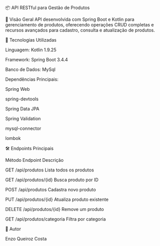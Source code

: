 📦 API RESTful para Gestão de Produtos

🌟 Visão Geral
API desenvolvida com Spring Boot e Kotlin para gerenciamento de produtos, oferecendo operações CRUD completas e recursos avançados para cadastro, consulta e atualização de produtos.

🚀 Tecnologias Utilizadas

Linguagem: Kotlin 1.9.25

Framework: Spring Boot 3.4.4

Banco de Dados: MySql

Dependências Principais:

Spring Web

spring-devtools

Spring Data JPA

Spring Validation

mysql-connector

lombok

🛠️ Endpoints Principais

Método	Endpoint	Descrição

GET	/api/produtos	Lista todos os produtos

GET	/api/produtos/{id}	Busca produto por ID

POST	/api/produtos	Cadastra novo produto

PUT	/api/produtos/{id}	Atualiza produto existente

DELETE	/api/produtos/{id}	Remove um produto

GET	/api/produtos/categoria	Filtra por categoria

🔗 Autor

Enzo Queiroz Costa


